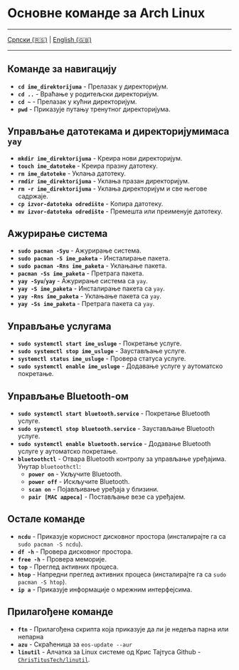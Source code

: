 # Основне команде за Arch Linux

---

  [Српски (🇷🇸)](cmd.md) | [English (🇬🇧)](cmd-en.md)

---

## Команде за навигацију
- **`cd ime_direktorijuma`** - Прелазак у директоријум.
- **`cd ..`** - Враћање у родитељски директоријум.
- **`cd ~`** - Прелазак у кућни директоријум.
- **`pwd`** - Приказује путању тренутног директоријума.

## Управљање датотекама и директоријумимаса `yay`
- **`mkdir ime_direktorijuma`** - Креира нови директоријум.
- **`touch ime_datoteke`** - Креира празну датотеку.
- **`rm ime_datoteke`** - Уклања датотеку.
- **`rmdir ime_direktorijuma`** - Уклања празан директоријум.
- **`rm -r ime_direktorijuma`** - Уклања директоријум и све његове садржаје.
- **`cp izvor-datoteka odredište`** - Копира датотеку.
- **`mv izvor-datoteka odredište`** - Премешта или преименује датотеку.

## Ажурирање система
- **`sudo pacman -Syu`** - Ажурирање система.
- **`sudo pacman -S ime_paketa`** - Инсталирање пакета.
- **`sudo pacman -Rns ime_paketa`** - Уклањање пакета.
- **`pacman -Ss ime_paketa`** - Претрага пакета.
- **`yay -Syu`**/**`yay`** - Ажурирање система са `yay`.
- **`yay -S ime_paketa`** - Инсталирање пакета са `yay`.
- **`yay -Rns ime_paketa`** - Уклањање пакета са `yay`.
- **`yay -Ss ime_paketa`** - Претрага пакета са `yay`.

## Управљање услугама
- **`sudo systemctl start ime_usluge`** - Покретање услуге.
- **`sudo systemctl stop ime_usluge`** - Заустављање услуге.
- **`systemctl status ime_usluge`** - Провера статуса услуге.
- **`sudo systemctl enable ime_usluge`** - Додавање услуге у аутоматско покретање.

## Управљање Bluetooth-ом
- **`sudo systemctl start bluetooth.service`** - Покретање Bluetooth услуге.
- **`sudo systemctl stop bluetooth.service`** - Заустављање Bluetooth услуге.
- **`sudo systemctl enable bluetooth.service`** - Додавање Bluetooth услуге у аутоматско покретање.
- **`bluetoothctl`** - Отвара Bluetooth контролу за управљање уређајима. Унутар `bluetoothctl`:
  - **`power on`** - Укључите Bluetooth.
  - **`power off`** - Искључите Bluetooth.
  - **`scan on`** - Појављивање уређаја у близини.
  - **`pair [MAC адреса]`** - Постављање везе са уређајем.

## Остале команде
- **`ncdu`** - Приказује корисност дисковног простора (инсталирајте га са `sudo pacman -S ncdu`).
- **`df -h`** - Провера дисковног простора.
- **`free -h`** - Провера меморије.
- **`top`** - Преглед активних процеса.
- **`htop`** - Напредни преглед активних процеса (инсталирајте га са `sudo pacman -S htop`).
- **`ip a`** - Приказује информације о мрежним интерфејсима.

## Прилагођене команде
- **`ftn`** - Прилагођена скрипта која приказује да ли је недеља парна или непарна
- **`azu`** - Скраћеница за `eos-update --aur`
- **`linutil`** - Алчатка за Linux системе од Крис Тајтуса Github - [`ChrisTitusTech/linutil`](https://github.com/ChrisTitusTech/linutil).
